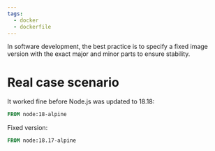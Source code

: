 ```yaml
---
tags:
  - docker
  - dockerfile
---
```

In software development, the best practice is to specify a fixed image version with the exact major and minor parts to ensure stability.
# Real case scenario
It worked fine before Node.js was updated to 18.18:
```Dockerfile
FROM node:18-alpine
```

Fixed version:
```Dockerfile
FROM node:18.17-alpine
```